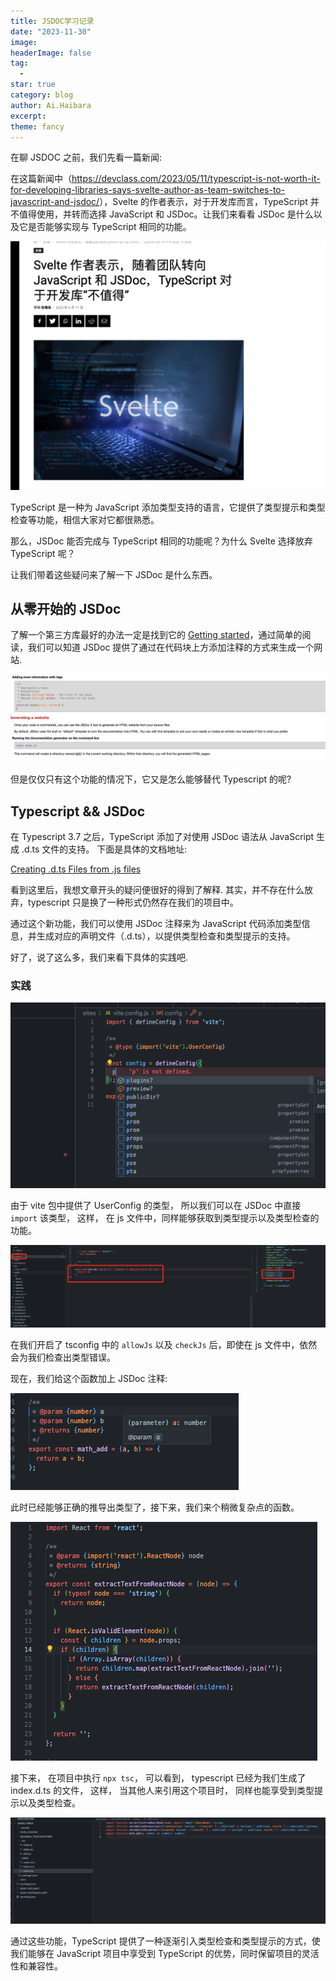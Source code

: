 ```yaml
---
title: JSDOC学习记录
date: "2023-11-30"
image: 
headerImage: false
tag:
  -
star: true
category: blog
author: Ai.Haibara
excerpt: 
theme: fancy
---
```


在聊 JSDOC 之前，我们先看一篇新闻:

在这篇新闻中（<https://devclass.com/2023/05/11/typescript-is-not-worth-it-for-developing-libraries-says-svelte-author-as-team-switches-to-javascript-and-jsdoc/>），Svelte 的作者表示，对于开发库而言，TypeScript 并不值得使用，并转而选择 JavaScript 和 JSDoc。让我们来看看 JSDoc 是什么以及它是否能够实现与 TypeScript 相同的功能。

![alt](/assets/jsdoc/example-1.png)

TypeScript 是一种为 JavaScript 添加类型支持的语言，它提供了类型提示和类型检查等功能，相信大家对它都很熟悉。

那么，JSDoc 能否完成与 TypeScript 相同的功能呢？为什么 Svelte 选择放弃 TypeScript 呢？

让我们带着这些疑问来了解一下 JSDoc 是什么东西。

## 从零开始的 JSDoc

了解一个第三方库最好的办法一定是找到它的 [Getting started](https://jsdoc.app/about-getting-started)，通过简单的阅读，我们可以知道 JSDoc 提供了通过在代码块上方添加注释的方式来生成一个网站.

![alt](/assets/jsdoc/example-2.png)

但是仅仅只有这个功能的情况下，它又是怎么能够替代 Typescript 的呢?

## Typescript && JSDoc

在 Typescript 3.7 之后，TypeScript 添加了对使用 JSDoc 语法从 JavaScript 生成 .d.ts 文件的支持。 下面是具体的文档地址:

[Creating .d.ts Files from .js files](https://www.typescriptlang.org/docs/handbook/declaration-files/dts-from-js.html)

看到这里后，我想文章开头的疑问便很好的得到了解释. 其实，并不存在什么放弃，typescript 只是换了一种形式仍然存在我们的项目中。

通过这个新功能，我们可以使用 JSDoc 注释来为 JavaScript 代码添加类型信息，并生成对应的声明文件（.d.ts），以提供类型检查和类型提示的支持。

好了，说了这么多，我们来看下具体的实践吧.

### 实践

![alt](/assets/jsdoc/example-7.png)

由于 vite 包中提供了 UserConfig 的类型， 所以我们可以在 JSDoc 中直接 `import` 该类型， 这样， 在 js 文件中，同样能够获取到类型提示以及类型检查的功能。

![alt](/assets/jsdoc/example-3.png)

在我们开启了 tsconfig 中的 `allowJs` 以及 `checkJs` 后，即使在 js 文件中，依然会为我们检查出类型错误。

现在，我们给这个函数加上 JSDoc 注释:

![alt](/assets/jsdoc/example-4.png)

此时已经能够正确的推导出类型了，接下来，我们来个稍微复杂点的函数。

![alt](/assets/jsdoc/example-5.png)

接下来， 在项目中执行 `npx tsc`， 可以看到， typescript 已经为我们生成了 index.d.ts 的文件， 这样， 当其他人来引用这个项目时， 同样也能享受到类型提示以及类型检查。

![alt](/assets/jsdoc/example-6.png)

通过这些功能，TypeScript 提供了一种逐渐引入类型检查和类型提示的方式，使我们能够在 JavaScript 项目中享受到 TypeScript 的优势，同时保留项目的灵活性和兼容性。
